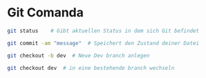 # Git Comanda

```bash
git status    # Gibt aktuellen Status in dem sich Git befindet 
```

```bash
git commit -am "message"  # Speichert den Zustand deiner Datei
```

```bash
git checkout -b dev  # Neue Dev branch anlegen 
```

```bash
git checkout dev  # in eine bestehende branch wechseln 
```